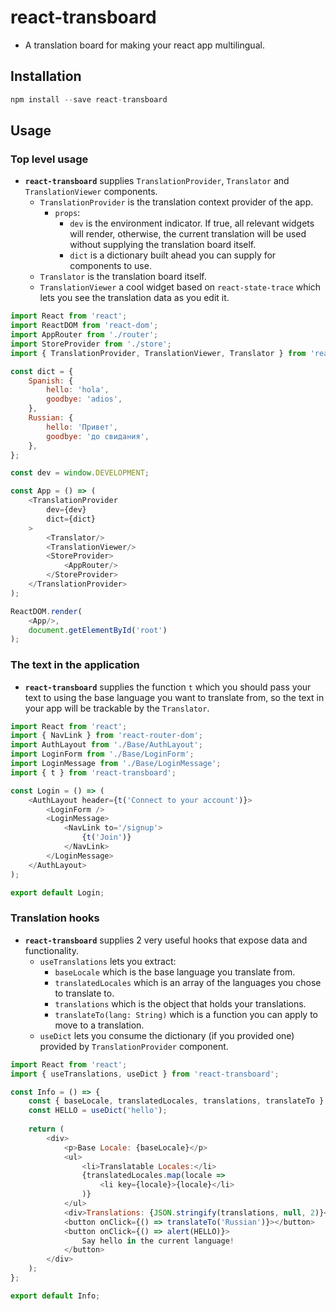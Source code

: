 # react-transboard

- A translation board for making your react app multilingual.

## Installation
```js
npm install --save react-transboard
```

## Usage
### **Top level usage**
- **`react-transboard`** supplies `TranslationProvider`, `Translator` and `TranslationViewer` components. 
    - `TranslationProvider` is the translation context provider of the app.
        - `props`:
            - `dev` is the environment indicator. If true, all relevant widgets will render, otherwise, the current translation will be used without supplying the translation board itself.
            - `dict` is a dictionary built ahead you can supply for components to use.
    - `Translator` is the translation board itself.
    - `TranslationViewer` a cool widget based on `react-state-trace` which lets you see the translation data as you edit it.
```js
import React from 'react';
import ReactDOM from 'react-dom';
import AppRouter from './router';
import StoreProvider from './store';
import { TranslationProvider, TranslationViewer, Translator } from 'react-transboard';

const dict = {
    Spanish: {
        hello: 'hola',
        goodbye: 'adios',
    },
    Russian: {
        hello: 'Привет',
        goodbye: 'до свидания',  
    },
};

const dev = window.DEVELOPMENT;

const App = () => (
    <TranslationProvider 
        dev={dev} 
        dict={dict}
    >
        <Translator/>
        <TranslationViewer/>
        <StoreProvider>
            <AppRouter/>
        </StoreProvider>
    </TranslationProvider>
);

ReactDOM.render(
    <App/>,
    document.getElementById('root')
);
```
### **The text in the application**
- **`react-transboard`** supplies the function `t` which you should pass your text to using the base language you want to translate from, so the text in your app will be trackable by the `Translator`.

```js
import React from 'react';
import { NavLink } from 'react-router-dom';
import AuthLayout from './Base/AuthLayout';
import LoginForm from './Base/LoginForm';
import LoginMessage from './Base/LoginMessage';
import { t } from 'react-transboard';

const Login = () => (
    <AuthLayout header={t('Connect to your account')}>
        <LoginForm />
        <LoginMessage>
            <NavLink to='/signup'>
                {t('Join')}
            </NavLink>
        </LoginMessage>
    </AuthLayout>
);

export default Login;
```
### **Translation hooks**
- **`react-transboard`** supplies 2 very useful hooks that expose data and functionality.
    - `useTranslations` lets you extract:
        - `baseLocale` which is the base language you translate from.
        - `translatedLocales` which is an array of the languages you chose to translate to.
        - `translations` which is the object that holds your translations.
        - `translateTo(lang: String)` which is a function you can apply to move to a translation.
    - `useDict` lets you consume the dictionary (if you provided one) provided by `TranslationProvider` component.

```js
import React from 'react';
import { useTranslations, useDict } from 'react-transboard';

const Info = () => {
    const { baseLocale, translatedLocales, translations, translateTo } = useTranslations();
    const HELLO = useDict('hello');
    
    return (
        <div>
            <p>Base Locale: {baseLocale}</p>
            <ul>
                <li>Translatable Locales:</li>
                {translatedLocales.map(locale =>
                    <li key={locale}>{locale}</li>
                )}
            </ul>
            <div>Translations: {JSON.stringify(translations, null, 2)}</div>
            <button onClick={() => translateTo('Russian')}></button>
            <button onClick={() => alert(HELLO)}>
                Say hello in the current language!
            </button>
        </div>
    );
};

export default Info;
```
